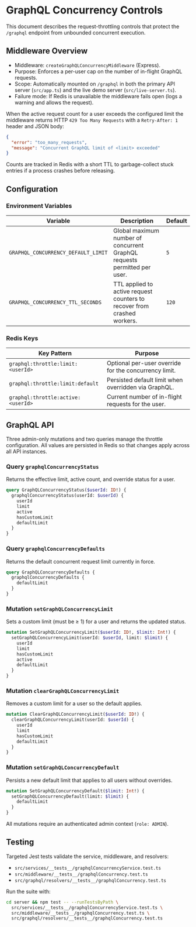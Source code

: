 # GraphQL Concurrency Controls

This document describes the request-throttling controls that protect the `/graphql` endpoint from unbounded concurrent execution.

## Middleware Overview

- Middleware: `createGraphQLConcurrencyMiddleware` (Express).
- Purpose: Enforces a per-user cap on the number of in-flight GraphQL requests.
- Scope: Automatically mounted on `/graphql` in both the primary API server (`src/app.ts`) and the live demo server (`src/live-server.ts`).
- Failure mode: If Redis is unavailable the middleware fails open (logs a warning and allows the request).

When the active request count for a user exceeds the configured limit the middleware returns HTTP `429 Too Many Requests` with a `Retry-After: 1` header and JSON body:

```json
{
  "error": "too_many_requests",
  "message": "Concurrent GraphQL limit of <limit> exceeded"
}
```

Counts are tracked in Redis with a short TTL to garbage-collect stuck entries if a process crashes before releasing.

## Configuration

### Environment Variables

| Variable | Description | Default |
| --- | --- | --- |
| `GRAPHQL_CONCURRENCY_DEFAULT_LIMIT` | Global maximum number of concurrent GraphQL requests permitted per user. | `5` |
| `GRAPHQL_CONCURRENCY_TTL_SECONDS` | TTL applied to active request counters to recover from crashed workers. | `120` |

### Redis Keys

| Key Pattern | Purpose |
| --- | --- |
| `graphql:throttle:limit:<userId>` | Optional per-user override for the concurrency limit. |
| `graphql:throttle:limit:default` | Persisted default limit when overridden via GraphQL. |
| `graphql:throttle:active:<userId>` | Current number of in-flight requests for the user. |

## GraphQL API

Three admin-only mutations and two queries manage the throttle configuration. All values are persisted in Redis so that changes apply across all API instances.

### Query `graphqlConcurrencyStatus`

Returns the effective limit, active count, and override status for a user.

```graphql
query GraphQLConcurrencyStatus($userId: ID!) {
  graphqlConcurrencyStatus(userId: $userId) {
    userId
    limit
    active
    hasCustomLimit
    defaultLimit
  }
}
```

### Query `graphqlConcurrencyDefaults`

Returns the default concurrent request limit currently in force.

```graphql
query GraphQLConcurrencyDefaults {
  graphqlConcurrencyDefaults {
    defaultLimit
  }
}
```

### Mutation `setGraphQLConcurrencyLimit`

Sets a custom limit (must be ≥ 1) for a user and returns the updated status.

```graphql
mutation SetGraphQLConcurrencyLimit($userId: ID!, $limit: Int!) {
  setGraphQLConcurrencyLimit(userId: $userId, limit: $limit) {
    userId
    limit
    hasCustomLimit
    active
    defaultLimit
  }
}
```

### Mutation `clearGraphQLConcurrencyLimit`

Removes a custom limit for a user so the default applies.

```graphql
mutation ClearGraphQLConcurrencyLimit($userId: ID!) {
  clearGraphQLConcurrencyLimit(userId: $userId) {
    userId
    limit
    hasCustomLimit
    defaultLimit
  }
}
```

### Mutation `setGraphQLConcurrencyDefault`

Persists a new default limit that applies to all users without overrides.

```graphql
mutation SetGraphQLConcurrencyDefault($limit: Int!) {
  setGraphQLConcurrencyDefault(limit: $limit) {
    defaultLimit
  }
}
```

All mutations require an authenticated admin context (`role: ADMIN`).

## Testing

Targeted Jest tests validate the service, middleware, and resolvers:

- `src/services/__tests__/graphqlConcurrencyService.test.ts`
- `src/middleware/__tests__/graphqlConcurrency.test.ts`
- `src/graphql/resolvers/__tests__/graphqlConcurrency.test.ts`

Run the suite with:

```bash
cd server && npm test -- --runTestsByPath \
  src/services/__tests__/graphqlConcurrencyService.test.ts \
  src/middleware/__tests__/graphqlConcurrency.test.ts \
  src/graphql/resolvers/__tests__/graphqlConcurrency.test.ts
```
